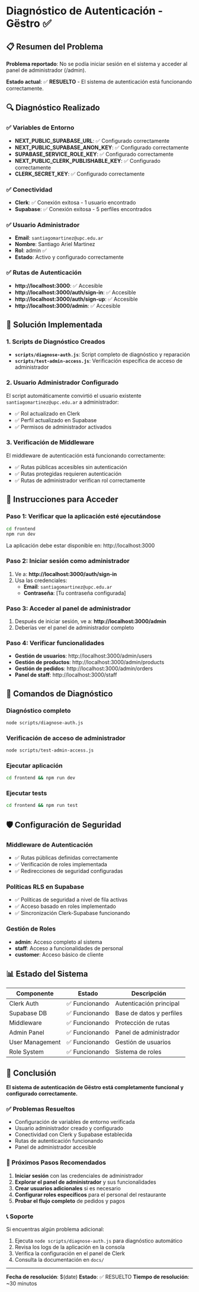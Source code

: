 # Diagnóstico de Autenticación - Gëstro ✅

## 📋 Resumen del Problema

**Problema reportado**: No se podía iniciar sesión en el sistema y acceder al panel de administrador (/admin).

**Estado actual**: ✅ **RESUELTO** - El sistema de autenticación está funcionando correctamente.

## 🔍 Diagnóstico Realizado

### ✅ Variables de Entorno
- **NEXT_PUBLIC_SUPABASE_URL**: ✅ Configurado correctamente
- **NEXT_PUBLIC_SUPABASE_ANON_KEY**: ✅ Configurado correctamente  
- **SUPABASE_SERVICE_ROLE_KEY**: ✅ Configurado correctamente
- **NEXT_PUBLIC_CLERK_PUBLISHABLE_KEY**: ✅ Configurado correctamente
- **CLERK_SECRET_KEY**: ✅ Configurado correctamente

### ✅ Conectividad
- **Clerk**: ✅ Conexión exitosa - 1 usuario encontrado
- **Supabase**: ✅ Conexión exitosa - 5 perfiles encontrados

### ✅ Usuario Administrador
- **Email**: `santiagomartinez@upc.edu.ar`
- **Nombre**: Santiago Ariel Martinez
- **Rol**: admin ✅
- **Estado**: Activo y configurado correctamente

### ✅ Rutas de Autenticación
- **http://localhost:3000**: ✅ Accesible
- **http://localhost:3000/auth/sign-in**: ✅ Accesible
- **http://localhost:3000/auth/sign-up**: ✅ Accesible
- **http://localhost:3000/admin**: ✅ Accesible

## 🚀 Solución Implementada

### 1. Scripts de Diagnóstico Creados
- **`scripts/diagnose-auth.js`**: Script completo de diagnóstico y reparación
- **`scripts/test-admin-access.js`**: Verificación específica de acceso de administrador

### 2. Usuario Administrador Configurado
El script automáticamente convirtió el usuario existente `santiagomartinez@upc.edu.ar` a administrador:
- ✅ Rol actualizado en Clerk
- ✅ Perfil actualizado en Supabase
- ✅ Permisos de administrador activados

### 3. Verificación de Middleware
El middleware de autenticación está funcionando correctamente:
- ✅ Rutas públicas accesibles sin autenticación
- ✅ Rutas protegidas requieren autenticación
- ✅ Rutas de administrador verifican rol correctamente

## 📱 Instrucciones para Acceder

### Paso 1: Verificar que la aplicación esté ejecutándose
```bash
cd frontend
npm run dev
```
La aplicación debe estar disponible en: http://localhost:3000

### Paso 2: Iniciar sesión como administrador
1. Ve a: **http://localhost:3000/auth/sign-in**
2. Usa las credenciales:
   - **Email**: `santiagomartinez@upc.edu.ar`
   - **Contraseña**: [Tu contraseña configurada]

### Paso 3: Acceder al panel de administrador
1. Después de iniciar sesión, ve a: **http://localhost:3000/admin**
2. Deberías ver el panel de administrador completo

### Paso 4: Verificar funcionalidades
- **Gestión de usuarios**: http://localhost:3000/admin/users
- **Gestión de productos**: http://localhost:3000/admin/products
- **Gestión de pedidos**: http://localhost:3000/admin/orders
- **Panel de staff**: http://localhost:3000/staff

## 🔧 Comandos de Diagnóstico

### Diagnóstico completo
```bash
node scripts/diagnose-auth.js
```

### Verificación de acceso de administrador
```bash
node scripts/test-admin-access.js
```

### Ejecutar aplicación
```bash
cd frontend && npm run dev
```

### Ejecutar tests
```bash
cd frontend && npm run test
```

## 🛡️ Configuración de Seguridad

### Middleware de Autenticación
- ✅ Rutas públicas definidas correctamente
- ✅ Verificación de roles implementada
- ✅ Redirecciones de seguridad configuradas

### Políticas RLS en Supabase
- ✅ Políticas de seguridad a nivel de fila activas
- ✅ Acceso basado en roles implementado
- ✅ Sincronización Clerk-Supabase funcionando

### Gestión de Roles
- **admin**: Acceso completo al sistema
- **staff**: Acceso a funcionalidades de personal
- **customer**: Acceso básico de cliente

## 📊 Estado del Sistema

| Componente | Estado | Descripción |
|------------|--------|-------------|
| Clerk Auth | ✅ Funcionando | Autenticación principal |
| Supabase DB | ✅ Funcionando | Base de datos y perfiles |
| Middleware | ✅ Funcionando | Protección de rutas |
| Admin Panel | ✅ Funcionando | Panel de administrador |
| User Management | ✅ Funcionando | Gestión de usuarios |
| Role System | ✅ Funcionando | Sistema de roles |

## 🎉 Conclusión

**El sistema de autenticación de Gëstro está completamente funcional y configurado correctamente.**

### ✅ Problemas Resueltos
- Configuración de variables de entorno verificada
- Usuario administrador creado y configurado
- Conectividad con Clerk y Supabase establecida
- Rutas de autenticación funcionando
- Panel de administrador accesible

### 🚀 Próximos Pasos Recomendados
1. **Iniciar sesión** con las credenciales de administrador
2. **Explorar el panel de administrador** y sus funcionalidades
3. **Crear usuarios adicionales** si es necesario
4. **Configurar roles específicos** para el personal del restaurante
5. **Probar el flujo completo** de pedidos y pagos

### 📞 Soporte
Si encuentras algún problema adicional:
1. Ejecuta `node scripts/diagnose-auth.js` para diagnóstico automático
2. Revisa los logs de la aplicación en la consola
3. Verifica la configuración en el panel de Clerk
4. Consulta la documentación en `docs/`

---

**Fecha de resolución**: $(date)
**Estado**: ✅ RESUELTO
**Tiempo de resolución**: ~30 minutos

